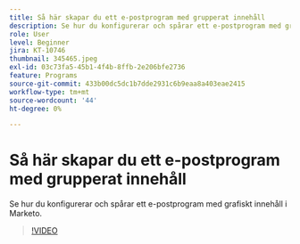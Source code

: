 ```yaml
---
title: Så här skapar du ett e-postprogram med grupperat innehåll
description: Se hur du konfigurerar och spårar ett e-postprogram med grafiskt innehåll i Marketo.
role: User
level: Beginner
jira: KT-10746
thumbnail: 345465.jpeg
exl-id: 03c73fa5-45b1-4f4b-8ffb-2e206bfe2736
feature: Programs
source-git-commit: 433b00dc5dc1b7dde2931c6b9eaa8a403eae2415
workflow-type: tm+mt
source-wordcount: '44'
ht-degree: 0%

---
```


# Så här skapar du ett e-postprogram med grupperat innehåll

Se hur du konfigurerar och spårar ett e-postprogram med grafiskt innehåll i Marketo.

>[!VIDEO](https://video.tv.adobe.com/v/345465/?quality=12&learn=on)
